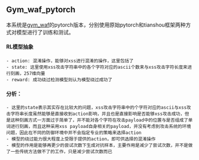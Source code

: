 ## Gym_waf_pytorch
本系统是[gym_waf]()的pytorch版本，分别使用原始pytorch和tianshou框架两种方式对模型进行了训练和测试。


#### RL模型抽象  
    - action: 混淆操作，能够对xss进行混淆的操作，这里包括了  
    - state: 这里使用xss攻击字符串中的各个字符对应的ascii个数来与xss攻击字符长度来进行刻画，257维向量  
    - reward: 成功绕过检测模型则认为模型绕过成功了  
    
    
   


#### 分析：
    - 这里的state表示其实存在比较大的问题，xss攻击字符串中的个字符对应的ascii与xss攻击字符串长度虽然能够是直接收到action影响，并且也是直接影响是否能够xss攻击成功，但是这种刻画方式一方面过于简单了，并不能对各个字符在攻击payload中的位置与是否组成了单词进行刻画，而且这种采用xss payload自身相关的payload，并没有考虑到攻击系统的环境问题，因此在不同的防御环境中并不会指定专业的策略来选择action
    - 模型的绕过能力很大程度上受限于提供的action，即可供选择的混淆操作
    - 模型的作用是能够再更少的尝试次数下生成对抗样本，主要作用是减少了尝试次数，并不是做了一些传统方法做不了的工作，只是减少尝试次数而已